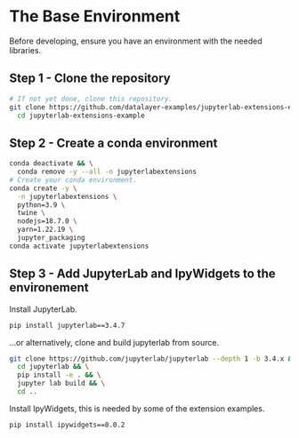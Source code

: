 # The Base Environment

Before developing, ensure you have an environment with the needed libraries.

## Step 1 - Clone the repository

```bash
# If not yet done, clone this repository.
git clone https://github.com/datalayer-examples/jupyterlab-extensions-example && \
  cd jupyterlab-extensions-example
```

## Step 2 - Create a conda environment

```bash
conda deactivate && \
  conda remove -y --all -n jupyterlabextensions
# Create your conda environment.
conda create -y \
  -n jupyterlabextensions \
  python=3.9 \
  twine \
  nodejs=18.7.0 \
  yarn=1.22.19 \
  jupyter_packaging
conda activate jupyterlabextensions
```

## Step 3 - Add JupyterLab and IpyWidgets to the environement

Install JupyterLab.

```bash
pip install jupyterlab==3.4.7
```

...or alternatively, clone and build jupyterlab from source.

```bash
git clone https://github.com/jupyterlab/jupyterlab --depth 1 -b 3.4.x && \
  cd jupyterlab && \
  pip install -e . && \
  jupyter lab build && \
  cd ..
```

Install IpyWidgets, this is needed by some of the extension examples.

```bash
pip install ipywidgets==8.0.2
```
